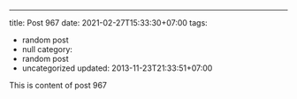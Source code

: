 ---
title: Post 967
date: 2021-02-27T15:33:30+07:00
tags:
  - random post
  - null
category:
  - random post
  - uncategorized
updated: 2013-11-23T21:33:51+07:00

This is content of post 967